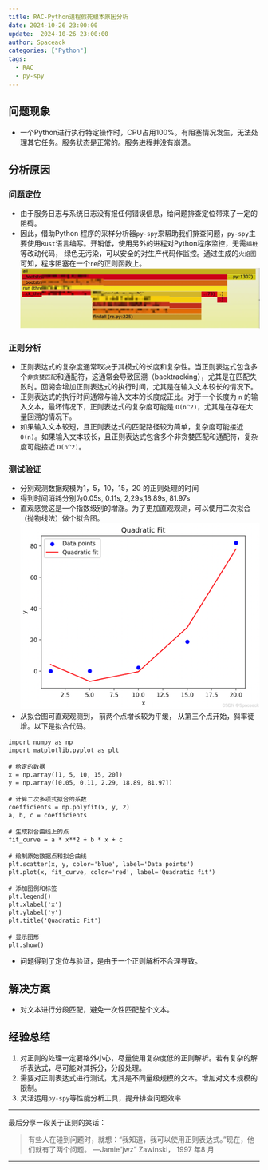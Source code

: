 ```yaml
---
title: RAC-Python进程假死根本原因分析
date: 2024-10-26 23:00:00
update:  2024-10-26 23:00:00
author: Spaceack
categories: ["Python"]
tags: 
  - RAC
  - py-spy
---
```

## 问题现象
- 一个Python进行执行特定操作时，CPU占用100%。有阻塞情况发生，无法处理其它任务。服务状态是正常的。服务进程并没有崩溃。
## 分析原因
### 问题定位
- 由于服务日志与系统日志没有报任何错误信息，给问题排查定位带来了一定的阻碍。
- 因此，借助Python 程序的采样分析器`py-spy`来帮助我们排查问题，`py-spy`主要使用`Rust`语言编写。开销低，使用另外的进程对Python程序监控，无需`插桩`等改动代码， 绿色无污染，可以安全的对生产代码作监控。通过生成的`火焰图`可知，程序阻塞在一个`re`的正则函数上。
![火焰图](640.webp)
### 正则分析
- 正则表达式的复杂度通常取决于其模式的长度和复杂性。当正则表达式包含多个`非贪婪匹配`和通配符，这通常会导致回溯（backtracking），尤其是在匹配失败时。回溯会增加正则表达式的执行时间，尤其是在输入文本较长的情况下。
- 正则表达式的执行时间通常与输入文本的长度成正比。对于一个长度为 `n` 的输入文本，最坏情况下，正则表达式的复杂度可能是 `O(n^2)`，尤其是在存在大量回溯的情况下。
- 如果输入文本较短，且正则表达式的匹配路径较为简单，复杂度可能接近 `O(n)`。如果输入文本较长，且正则表达式包含多个非贪婪匹配和通配符，复杂度可能接近 `O(n^2)`。
### 测试验证
- 分别观测数据规模为1，5，10，15，20 的正则处理的时间
-  得到时间消耗分别为0.05s, 0.11s,  2,29s,18.89s,  81.97s
-  直观感觉这是一个指数级别的增涨。为了更加直观观测，可以使用二次拟合（抛物线法）做个拟合图。
![Quadratic](Quadratic.png)
- 从拟合图可直观观测到， 前两个点增长较为平缓， 从第三个点开始，斜率徒增。以下是拟合代码。
```python3
import numpy as np
import matplotlib.pyplot as plt

# 给定的数据
x = np.array([1, 5, 10, 15, 20])
y = np.array([0.05, 0.11, 2.29, 18.89, 81.97])

# 计算二次多项式拟合的系数
coefficients = np.polyfit(x, y, 2)
a, b, c = coefficients

# 生成拟合曲线上的点
fit_curve = a * x**2 + b * x + c

# 绘制原始数据点和拟合曲线
plt.scatter(x, y, color='blue', label='Data points')
plt.plot(x, fit_curve, color='red', label='Quadratic fit')

# 添加图例和标签
plt.legend()
plt.xlabel('x')
plt.ylabel('y')
plt.title('Quadratic Fit')

# 显示图形
plt.show()

```
- 问题得到了定位与验证，是由于一个正则解析不合理导致。
## 解决方案
- 对文本进行分段匹配，避免一次性匹配整个文本。
## 经验总结
1. 对正则的处理一定要格外小心，尽量使用复杂度低的正则解析。若有复杂的解析表达式，尽可能对其拆分，分段处理。
2. 需要对正则表达式进行测试，尤其是不同量级规模的文本。增加对文本规模的限制。
3. 灵活运用`py-spy`等性能分析工具，提升排查问题效率
---
最后分享一段关于正则的笑话：
> 有些人在碰到问题时，就想：“我知道，我可以使用正则表达式。”现在，他们就有了两个问题。 —Jamie“jwz” Zawinski， 1997 年8 月
---